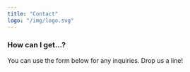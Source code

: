 ```yaml
---
title: "Contact"
logo: "/img/logo.svg"
---
```


<h3 class="f4 b lh-title mb2">How can I get…?</h3>

You can use the form below for any inquiries. Drop us a line!
